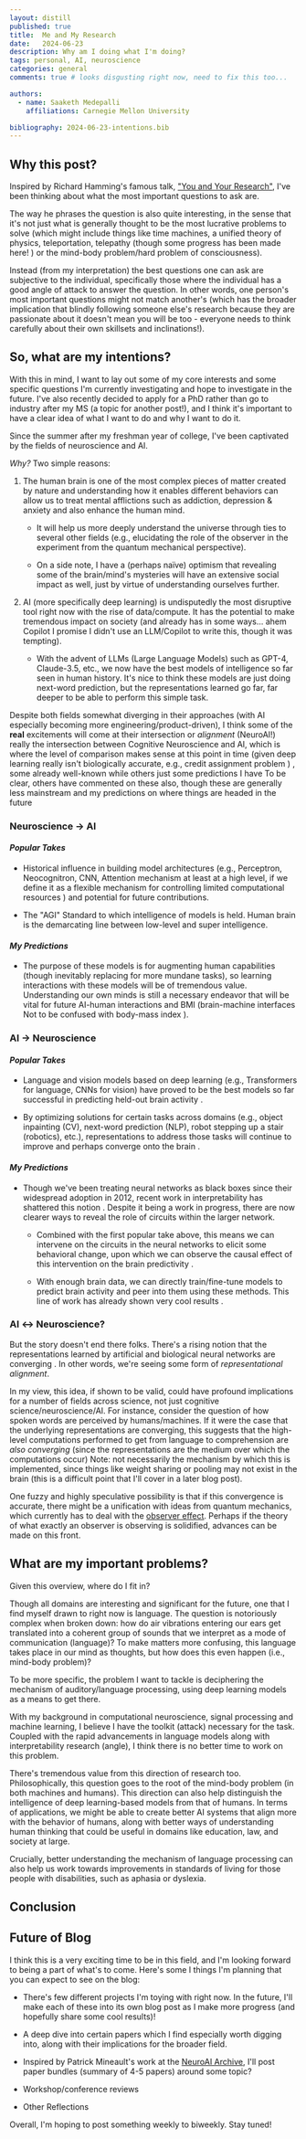 ```yaml
---
layout: distill
published: true
title:  Me and My Research
date:   2024-06-23
description: Why am I doing what I'm doing?
tags: personal, AI, neuroscience
categories: general
comments: true # looks disgusting right now, need to fix this too...

authors:
  - name: Saaketh Medepalli
    affiliations: Carnegie Mellon University

bibliography: 2024-06-23-intentions.bib
---
```


## Why this post?

Inspired by Richard Hamming's famous talk, ["You and Your Research"](http://www.cs.virginia.edu/~robins/YouAndYourResearch.html), I've been thinking about what the most important questions to ask are.

The way he phrases the question is also quite interesting, in the sense that it's not just what is generally thought to be the most lucrative problems to solve (which might include things like time machines, a unified theory of physics, teleportation, telepathy (though some progress has been made here! <d-cite key="tang2022semantic"></d-cite>) or the mind-body problem/hard problem of consciousness).

Instead (from my interpretation) the best questions one can ask are subjective to the individual, specifically those where the individual has a good angle of attack to answer the question. In other words, one person's most important questions might not match another's (which has the broader implication that blindly following someone else's research because they are passionate about it doesn't mean you will be too - everyone needs to think carefully about their own skillsets and inclinations!).

## So, what are my intentions?

With this in mind, I want to lay out some of my core interests and some specific questions I'm currently investigating and hope to investigate in the future. I've also recently decided to apply for a PhD rather than go to industry after my MS (a topic for another post!), and I think it's important to have a clear idea of what I want to do and why I want to do it.

Since the summer after my freshman year of college, I've been captivated by the fields of neuroscience and AI.

*Why?* Two simple reasons:

1. The human brain is one of the most complex pieces of matter created by nature and understanding how it enables different behaviors can allow us to treat mental afflictions such as addiction, depression & anxiety and also enhance the human mind.

   * It will help us more deeply understand the universe through ties to several other fields (e.g., elucidating the role of the observer in the experiment from the quantum mechanical perspective).

   * On a side note, I have a (perhaps naïve) optimism that revealing some of the brain/mind's mysteries will have an extensive social impact as well, just by virtue of understanding ourselves further.

2. AI (more specifically deep learning) is undisputedly the most disruptive tool right now with the rise of data/compute. It has the potential to make tremendous impact on society (and already has in some ways... ahem Copilot <d-footnote> I promise I didn't use an LLM/Copilot to write this, though it was tempting</d-footnote>).

   * With the advent of LLMs (Large Language Models) such as GPT-4, Claude-3.5, etc., we now have the best models of intelligence so far seen in human history. It's nice to think these models are just doing next-word prediction, but the representations learned go far, far deeper to be able to perform this simple task.

Despite both fields somewhat diverging in their approaches (with AI especially becoming more engineering/product-driven), I think some of the **real** excitements will come at their intersection or *alignment* (NeuroAI!)<d-footnote> really the intersection between Cognitive Neuroscience and AI, which is where the level of comparison makes sense at this point in time (given deep learning really isn't biologically accurate, e.g., credit assignment problem <d-cite key="richards2019dendritic"></d-cite>) </d-footnote>, some already well-known while others just some predictions I have <d-footnote> To be clear, others have commented on these also, though these are generally less mainstream and my predictions on where things are headed in the future </d-footnote>

### Neuroscience $\rightarrow$ AI

#### *Popular Takes*

* Historical influence in building model architectures (e.g., Perceptron, Neocognitron, CNN, Attention mechanism <d-footnote>at least at a high level, if we define it as a flexible mechanism for controlling limited computational resources <d-cite key="lindsay2021attention"></d-cite> </d-footnote>) and potential for future contributions.

* The "AGI" Standard to which intelligence of models is held. Human brain is the demarcating line between low-level and super intelligence.

#### *My Predictions*

* The purpose of these models is for augmenting human capabilities (though inevitably replacing for more mundane tasks), so learning interactions with these models will be of tremendous value. Understanding our own minds is still a necessary endeavor that will be vital for future AI-human interactions and BMI (brain-machine interfaces <d-footnote> Not to be confused with body-mass index </d-footnote>).

### AI $\rightarrow$ Neuroscience

#### *Popular Takes*

* Language and vision models based on deep learning (e.g., Transformers for language, CNNs for vision) have proved to be the best models so far successful in predicting held-out brain activity <d-cite key="antonello2024scalinglawslanguageencoding"></d-cite> <d-cite key="margalit2024unifying"></d-cite>.

* By optimizing solutions for certain tasks across domains (e.g., object inpainting (CV), next-word prediction (NLP), robot stepping up a stair (robotics), etc.), representations to address those tasks will continue to improve and perhaps converge onto the brain <d-cite key="hermann2023human"></d-cite>.

#### *My Predictions*

* Though we've been treating neural networks as black boxes since their widespread adoption in 2012, recent work in interpretability  has shattered this notion <d-cite key="templeton2024scaling"></d-cite> <d-cite key="marks2024sparsefeaturecircuitsdiscovering"></d-cite>. Despite it being a work in progress, there are now clearer ways to reveal the role of circuits within the larger network.

  * Combined with the first popular take above, this means we can intervene on the circuits in the neural networks to elicit some behavioral change, upon which we can observe the causal effect of this intervention on the brain predictivity <d-cite key="lindsay2023groundingneurosciencebehavioralchanges"></d-cite>.

  * With enough brain data, we can directly train/fine-tune models to predict brain activity and peer into them using these methods. This line of work has already shown very cool results <d-cite key="khosla2022high"></d-cite> <d-cite key="luo2023braindiffusionvisualexploration"></d-cite>.

### AI $\leftrightarrow$ Neuroscience?

But the story doesn't end there folks. There's a rising notion that the representations learned by artificial and biological neural networks are converging <d-cite key="huh2024platonicrepresentationhypothesis"></d-cite> <d-cite key="khosla2024privileged"></d-cite>. In other words, we're seeing some form of *representational alignment*.

In my view, this idea, if shown to be valid, could have profound implications for a number of fields across science, not just cognitive science/neuroscience/AI. For instance, consider the question of how spoken words are perceived by humans/machines. If it were the case that the underlying representations are converging, this suggests that the high-level computations performed to get from language to comprehension are *also converging* (since the representations are the medium over which the computations occur) <d-footnote> Note: not necessarily the mechanism by which this is implemented, since things like weight sharing or pooling may not exist in the brain </d-footnote> (this is a difficult point that I'll cover in a later blog post).

One fuzzy and highly speculative possibility is that if this convergence is accurate, there might be a unification with ideas from quantum mechanics, which currently has to deal with the [observer effect](https://en.wikipedia.org/wiki/Observer_effect_(physics)#Quantum_mechanics). Perhaps if the theory of what exactly an observer is observing is solidified, advances can be made on this front.

## What are my important problems?

Given this overview, where do I fit in?

Though all domains are interesting and significant for the future, one that I find myself drawn to right now is language. The question is notoriously complex when broken down: how do air vibrations entering our ears get translated into a coherent group of sounds that we interpret as a mode of communication (language)? To make matters more confusing, this language takes place in our mind as thoughts, but how does this even happen (i.e., mind-body problem)?

To be more specific, the problem I want to tackle is deciphering the mechanism of auditory/language processing, using deep learning models as a means to get there.

With my background in computational neuroscience, signal processing and machine learning, I believe I have the toolkit (attack) necessary for the task. Coupled with the rapid advancements in language models along with interpretability research (angle), I think there is no better time to work on this problem.

There's tremendous value from this direction of research too. Philosophically, this question goes to the root of the mind-body problem (in both machines and humans). This direction can also help distinguish the intelligence of deep learning-based models from that of humans. In terms of applications, we might be able to create better AI systems that align more with the behavior of humans, along with better ways of understanding human thinking that could be useful in domains like education, law, and society at large.

Crucially, better understanding the mechanism of language processing can also help us work towards improvements in standards of living for those people with disabilities, such as aphasia or dyslexia.


## Conclusion

<!-- describe why this is useful exercise and reader should do it too-->

## Future of Blog

I think this is a very exciting time to be in this field, and I'm looking forward to being a part of what's to come. Here's some I things I'm planning that you can expect to see on the blog:

* There's few different projects I'm toying with right now. In the future, I'll make each of these into its own blog post as I make more progress (and hopefully share some cool results)!

* A deep dive into certain papers which I find especially worth digging into, along with their implications for the broader field.

* Inspired by Patrick Mineault's work at the [NeuroAI Archive](https://www.neuroai.science/archive), I'll post paper bundles (summary of 4-5 papers) around some topic?

* Workshop/conference reviews

* Other Reflections

<!-- 1. Brain rhythms seem to play a crucial role in chunking the sounds we hear into language. Can we elucidate this mechanism using speech/language models (building on top of the notion that when the task to be solved is the same, the representations/mechanisms begin aligning across artificial and natural systems)?

2. There's been a lot of recent buzz about the resurgence of recurrent models like RWKV and Mamba. Though it remains to be seen whether they can beat Transformers in practice, can these recurrent models beat the neural predictivity of attention-based models? What does this tell us about the language comprehension abilities of humans?

3. Mechanistic interpretability has been making waves in recent years for striving to peer inside the black box of deep neural networks. It's still a work in progress, but results involving the ability to steer LLMs to behave in different ways (link to Anthropic paper) along with the identification of circuits that have a causal role in specific behaviors (insert Bau citation) are too convincing to ignore. By tweaking LMs in a systematic way, can we use encoding models methods to elucidate the causal mechanisms behind language processing in the brain/mind? -->

Overall, I'm hoping to post something weekly to biweekly. Stay tuned!


<!-- #### Post-credits Note: *Why does any of this even matter? AGI is coming soon anyways, right?*

A community in Silicon Valley are noting the possibility of human-level intelligence in the next few years, as we continue to scale foundation models with more data and compute. This is a whole other topic for another time, but to keep it short and sweet I'm quite skeptical of this claim, if not for the sole reason that everyone needs to clarify what precisely is meant by human-level intelligence (all AI people care about is Turing test across multiple domains, ... don't know if I'm on board with this). One of the best ways to do that is to more closely inspect the principles underlying intelligence, which is a natural result of representational alignment.

But let's suppose all of the AI doomers are correct and we have "superintelligent" AI (ASI) within the next five years or so (insert citation regarding this claim). *Even if* this is the case, humans aren't going anywhere. In fact, I'd argue more than ever how crucial it is to understand ourselves...   -->
